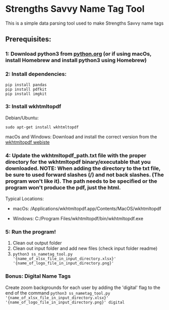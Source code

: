 # Strengths Savvy Name Tag Tool

This is a simple data parsing tool used to make Strengths Savvy name tags

## Prerequisites:

### 1: Download python3 from [python.org](https://www.python.org) (or if using macOs, install Homebrew and install python3 using Homebrew)

### 2: Install dependencies:
```
pip install pandas
pip install pdfkit
pip install imgkit
```

### 3: Install wkhtmltopdf

Debian/Ubuntu:
```
sudo apt-get install wkhtmltopdf
```

macOs and Windows:
Download and install the correct version from the [wkhtmltopdf webiste](http://wkhtmltopdf.org/downloads.html)

### 4: Update the wkhtmltopdf_path.txt file with the proper directory for the wkhtmltopdf binary/executable that you downloaded. **NOTE:** When adding the directory to the txt file, be sure to used forward slashes (/) and not back slashes. (The program won't like it). The path needs to be specified or the program won't produce the pdf, just the html.

Typical Locations:

- macOs: /Applications/wkhtmltopdf.app/Contents/MacOS/wkhtmltopdf

- Windows: C:/Program Files/wkhtmltopdf/bin/wkhtmltopdf.exe

### 5: Run the program!

1. Clean out output folder
2. Clean out input folder and add new files (check input folder readme)
3. `python3 ss_nametag_tool.py '{name_of_xlsx_file_in_input_directory.xlsx}' '{name_of_logo_file_in_input_directory.png}'`

### Bonus: Digital Name Tags

Create zoom backgrounds for each user by adding the 'digital' flag to the end of the command
`python3 ss_nametag_tool.py '{name_of_xlsx_file_in_input_directory.xlsx}' '{name_of_logo_file_in_input_directory.png}' digital`
